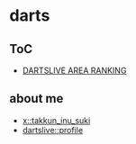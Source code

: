 # darts

## ToC

* [DARTSLIVE AREA RANKING](/darts/rank/)

## about me

* [x::takkun_inu_suki](https://twitter.com/takkun_inu_suki)
* [dartslive::profile](https://card.dartslive.com/t/profile/index.jsp?u=1053948434513057)
